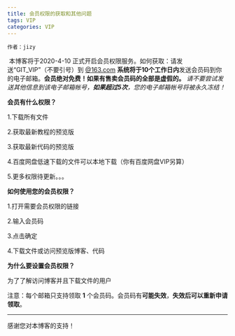 ```yaml
---
title: 会员权限的获取和其他问题
tags: VIP
categories: VIP
---
```


```
作者：jizy
```

​	本博客将于2020-4-10 正式开启会员权限服务。如何获取：请发送“GIT_VIP”（不要引号）到 <u>@163.com</u> **系统将于10个工作日内**发送会员码到你的电子邮箱。**会员绝对免费！如果有售卖会员码的全部是虚假的。** *请不要尝试发送其他信息到该电子邮箱帐号，**如果超过5次**，您的电子邮箱帐号将被永久冻结！*

**会员有什么权限？**

 1.下载所有文件

 2.获取最新教程的预览版

 3.获取最新代码的预览版

 4.百度网盘低速下载的文件可以本地下载（你有百度网盘VIP另算）

 5.更多权限待更新。。。

**如何使用您的会员权限？**

 1.打开需要会员权限的链接

 2.输入会员码

 3.点击确定

 4.下载文件或访问预览版博客、代码

**为什么要设置会员权限？**

为了了解访问博客并且下载文件的用户

注意：每个邮箱只支持领取 **1** 个会员码。会员码有**可能失效**，**失效后可以重新申请领取**。

------

感谢您对本博客的支持！